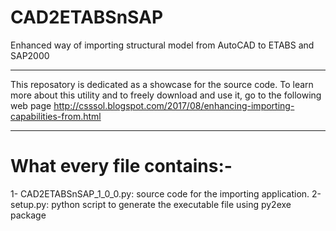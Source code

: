 # CAD2ETABSnSAP
Enhanced way of importing structural model from AutoCAD to ETABS and SAP2000 
__________________________
This reposatory is dedicated as a showcase for the source code.
To learn more about this utility and to freely download and use it, go to the following web page
http://csssol.blogspot.com/2017/08/enhancing-importing-capabilities-from.html
__________________________
# What every file contains:-
1- CAD2ETABSnSAP_1_0_0.py: source code for the importing application.
2-setup.py: python script to generate the executable file using py2exe package
